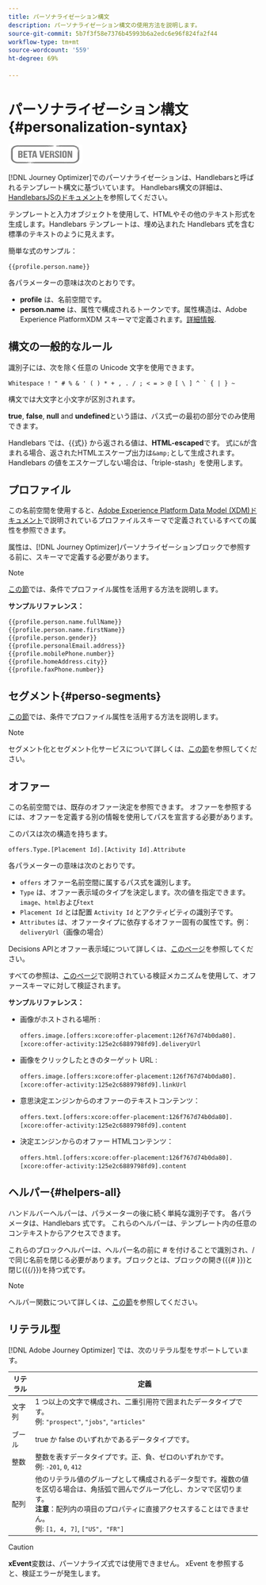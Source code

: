 ```yaml
---
title: パーソナライゼーション構文
description: パーソナライゼーション構文の使用方法を説明します。
source-git-commit: 5b7f3f58e7376b45993b6a2edc6e96f824fa2f44
workflow-type: tm+mt
source-wordcount: '559'
ht-degree: 69%

---
```



# パーソナライゼーション構文 {#personalization-syntax}

![](../assets/do-not-localize/badge.png)

[!DNL Journey Optimizer]でのパーソナライゼーションは、Handlebarsと呼ばれるテンプレート構文に基づいています。
Handlebars構文の詳細は、[HandlebarsJSのドキュメント](https://handlebarsjs.com/)を参照してください。

テンプレートと入力オブジェクトを使用して、HTMLやその他のテキスト形式を生成します。Handlebars テンプレートは、埋め込まれた Handlebars 式を含む標準のテキストのように見えます。

簡単な式のサンプル：

```
{{profile.person.name}}
```

各パラメーターの意味は次のとおりです。

* **profile** は、名前空間です。
* **person.name** は、属性で構成されるトークンです。属性構造は、Adobe Experience PlatformXDM スキーマで定義されます。[詳細情報](https://experienceleague.adobe.com/docs/experience-platform/xdm/home.html?lang=ja).

## 構文の一般的なルール

識別子には、次を除く任意の Unicode 文字を使用できます。

```
Whitespace ! " # % & ' ( ) * + , . / ; < = > @ [ \ ] ^ ` { | } ~
```

構文では大文字と小文字が区別されます。

**true**, **false**, **null** and **undefined**&#x200B;という語は、パス式ーの最初の部分でのみ使用できます。

Handlebars では、{{式}} から返される値は、**HTML-escaped**&#x200B;です。 式に`&`が含まれる場合、返されたHTMLエスケープ出力は`&amp;`として生成されます。 Handlebars の値をエスケープしない場合は、「triple-stash」を使用します。

## プロファイル

この名前空間を使用すると、[Adobe Experience Platform Data Model (XDM)ドキュメント](https://experienceleague.adobe.com/docs/experience-platform/xdm/home.html)で説明されているプロファイルスキーマで定義されているすべての属性を参照できます。

属性は、[!DNL Journey Optimizer]パーソナライゼーションブロックで参照する前に、スキーマで定義する必要があります。

>[!NOTE]
>
>[この節](functions/helpers.md#if-function)では、条件でプロファイル属性を活用する方法を説明します。

**サンプルリファレンス：**

```
{{profile.person.name.fullName}}
{{profile.person.name.firstName}}
{{profile.person.gender}}
{{profile.personalEmail.address}}
{{profile.mobilePhone.number}}
{{profile.homeAddress.city}}
{{profile.faxPhone.number}}
```

## セグメント{#perso-segments}

[この節](functions/helpers.md#if-function)では、条件でプロファイル属性を活用する方法を説明します。

>[!NOTE]
>セグメント化とセグメント化サービスについて詳しくは、[この節](../segment/about-segments.md)を参照してください。


## オファー

この名前空間では、既存のオファー決定を参照できます。
オファーを参照するには、オファーを定義する別の情報を使用してパスを宣言する必要があります。

このパスは次の構造を持ちます。

```
offers.Type.[Placement Id].[Activity Id].Attribute
```

各パラメーターの意味は次のとおりです。

* `offers` オファー名前空間に属するパス式を識別します。
* `Type`  は、オファー表示域のタイプを決定します。次の値を指定できます。`image`、`html`および`text`
* `Placement Id` とは配置 `Activity Id` とアクティビティの識別子です。
* `Attributes` は、オファータイプに依存するオファー固有の属性です。例：`deliveryUrl`（画像の場合）

Decisions APIとオファー表示域について詳しくは、[このページ](../../using/offers/api-reference/decisions-api/deliver-offers.md)を参照してください。

すべての参照は、[このページ](personalization-validation.md)で説明されている検証メカニズムを使用して、オファースキーマに対して検証されます。

**サンプルリファレンス：**

* 画像がホストされる場所 :

   `offers.image.[offers:xcore:offer-placement:126f767d74b0da80].[xcore:offer-activity:125e2c6889798fd9].deliveryUrl`

* 画像をクリックしたときのターゲット URL :

   `offers.image.[offers:xcore:offer-placement:126f767d74b0da80].[xcore:offer-activity:125e2c6889798fd9].linkUrl`

* 意思決定エンジンからのオファーのテキストコンテンツ：

   `offers.text.[offers:xcore:offer-placement:126f767d74b0da80].[xcore:offer-activity:125e2c6889798fd9].content`

* 決定エンジンからのオファー HTMLコンテンツ：

   `offers.html.[offers:xcore:offer-placement:126f767d74b0da80].[xcore:offer-activity:125e2c6889798fd9].content`


## ヘルパー{#helpers-all}

ハンドルバーヘルパーは、パラメーターの後に続く単純な識別子です。
各パラメータは、Handlebars 式です。 これらのヘルパーは、テンプレート内の任意のコンテキストからアクセスできます。

これらのブロックヘルパーは、ヘルパー名の前に # を付けることで識別され、/ で同じ名前を閉じる必要があります。ブロックとは、ブロックの開き({{# }})と閉じ({{/}})を持つ式です。


>[!NOTE]
>
>ヘルパー関数について詳しくは、[この節](functions/helpers.md)を参照してください。


## リテラル型

[!DNL Adobe Journey Optimizer] では、次のリテラル型をサポートしています。

| リテラル | 定義 |
| ------- | ---------- |
| 文字列 | 1 つ以上の文字で構成され、二重引用符で囲まれたデータタイプです。<br>例: `"prospect"`, `"jobs"`, `"articles"` |
| ブール | true か false のいずれかであるデータタイプです。 |
| 整数 | 整数を表すデータタイプです。正、負、ゼロのいずれかです。<br>例: `-201`, `0`, `412` |
| 配列 | 他のリテラル値のグループとして構成されるデータ型です。複数の値を区切る場合は、角括弧で囲んでグループ化し、カンマで区切ります。<br> **注意**：配列内の項目のプロパティに直接アクセスすることはできません。<br> 例: `[1, 4, 7]`, `["US", "FR"]` |

>[!CAUTION]
>
>**xEvent**&#x200B;変数は、パーソナライズ式では使用できません。 xEvent を参照すると、検証エラーが発生します。
